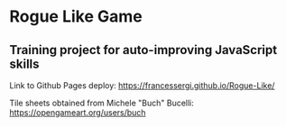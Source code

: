 # Rogue Like Game
## Training project for auto-improving JavaScript skills

Link to Github Pages deploy:  https://francessergi.github.io/Rogue-Like/

Tile sheets obtained from Michele "Buch" Bucelli:  https://opengameart.org/users/buch
